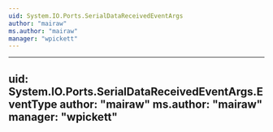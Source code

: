 ```yaml
---
uid: System.IO.Ports.SerialDataReceivedEventArgs
author: "mairaw"
ms.author: "mairaw"
manager: "wpickett"
---
```


---
uid: System.IO.Ports.SerialDataReceivedEventArgs.EventType
author: "mairaw"
ms.author: "mairaw"
manager: "wpickett"
---
